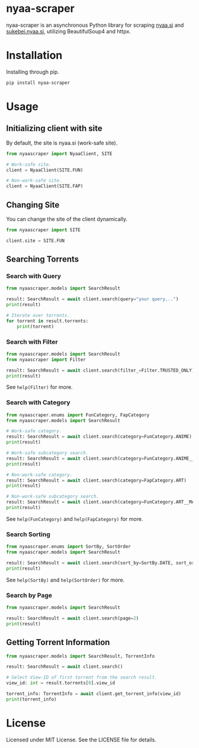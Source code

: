 # nyaa-scraper

nyaa-scraper is an asynchronous Python library for scraping [nyaa.si](https://nyaa.si) and [sukebei.nyaa.si](https://sukebei.nyaa.si), utilizing BeautifulSoup4 and httpx.

# Installation

Installing through pip.

```bash
pip install nyaa-scraper
```

# Usage

## Initializing client with site

By default, the site is nyaa.si (work-safe site).

```py
from nyaascraper import NyaaClient, SITE

# Work-safe site.
client = NyaaClient(SITE.FUN)

# Non-work-safe site.
client = NyaaClient(SITE.FAP)
```

## Changing Site

You can change the site of the client dynamically.

```py
from nyaascraper import SITE

client.site = SITE.FUN
```

## Searching Torrents

### Search with Query

```py
from nyaascraper.models import SearchResult

result: SearchResult = await client.search(query="your query...")
print(result)

# Iterate over torrents.
for torrent in result.torrents:
    print(torrent)
```

### Search with Filter

```py
from nyaascraper.models import SearchResult
from nyaascraper import Filter

result: SearchResult = await client.search(filter_=Filter.TRUSTED_ONLY)
print(result)
```

See `help(Filter)` for more.

### Search with Category

```py
from nyaascraper.enums import FunCategory, FapCategory
from nyaascraper.models import SearchResult

# Work-safe category.
result: SearchResult = await client.search(category=FunCategory.ANIME)
print(result)

# Work-safe subcategory search.
result: SearchResult = await client.search(category=FunCategory.ANIME__ENGLISH_TRANSLATED)
print(result)

# Non-work-safe category.
result: SearchResult = await client.search(category=FapCategory.ART)
print(result)

# Non-work-safe subcategory search.
result: SearchResult = await client.search(category=FunCategory.ART__MANGA)
print(result)
```

See `help(FunCategory)` and `help(FapCategory)` for more.

### Search Sorting

```py
from nyaascraper.enums import SortBy, SortOrder
from nyaascraper.models import SearchResult

result: SearchResult = await client.search(sort_by=SortBy.DATE, sort_order=SortOrder.DESCENDING)
print(result)
```

See `help(SortBy)` and `help(SortOrder)` for more.

### Search by Page

```py
from nyaascraper.models import SearchResult

result: SearchResult = await client.search(page=2)
print(result)
```

## Getting Torrent Information

```py
from nyaascraper.models import SearchResult, TorrentInfo

result: SearchResult = await client.search()

# Select View-ID of first torrent from the search result.
view_id: int = result.torrents[0].view_id

torrent_info: TorrentInfo = await client.get_torrent_info(view_id)
print(torrent_info)
```

# License

Licensed under MIT License. See the LICENSE file for details.